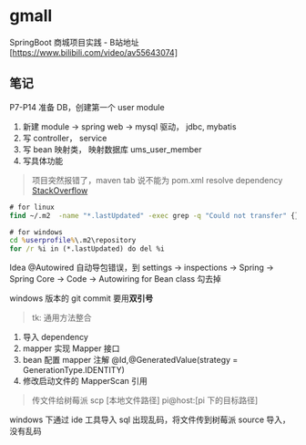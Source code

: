 # gmall
SpringBoot 商城项目实践 - B站地址[https://www.bilibili.com/video/av55643074]

## 笔记

P7-P14 准备 DB，创建第一个 user module

1. 新建 module -> spring web -> mysql 驱动， jdbc, mybatis
1. 写 controller， service
1. 写 bean 映射类， 映射数据库 ums_user_member
1. 写具体功能

> 项目突然报错了，maven tab 说不能为 pom.xml resolve dependency  
> [StackOverflow](https://stackoverflow.com/questions/5074063/maven-error-failure-to-transfer)

```cmd
# for linux
find ~/.m2  -name "*.lastUpdated" -exec grep -q "Could not transfer" {} \; -print -exec rm {} \;

# for windows
cd %userprofile%\.m2\repository
for /r %i in (*.lastUpdated) do del %i
```

Idea @Autowired 自动导包错误，到 settings -> inspections -> Spring -> Spring Core -> Code -> Autowiring for Bean class 勾去掉

windows 版本的 git commit 要用**双引号**

> tk: 通用方法整合
1. 导入 dependency
1. mapper 实现 Mapper 接口
1. bean 配置 mapper 注解 @Id,@GeneratedValue(strategy = GenerationType.IDENTITY)
1. 修改启动文件的 MapperScan 引用

> 传文件给树莓派 scp [本地文件路径] pi@host:[pi 下的目标路径]

windows 下通过 ide 工具导入 sql 出现乱码，将文件传到树莓派 source 导入，没有乱码
